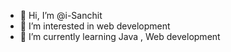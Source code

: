 - 👋 Hi, I’m @i-Sanchit
- 👀 I’m interested in web development 
- 🌱 I’m currently learning Java , Web development


<!---
i-Sanchit/i-Sanchit is a ✨ special ✨ repository because its `README.md` (this file) appears on your GitHub profile.
You can click the Preview link to take a look at your changes.
--->
